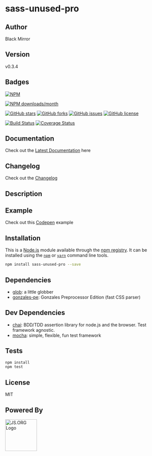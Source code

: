 # sass-unused-pro

## Author
Black Mirror

## Version
v0.3.4

## Badges

[![NPM](https://nodei.co/npm/sass-unused-pro.png)](https://nodei.co/npm/sass-unused-pro/)

[![NPM downloads/month](https://img.shields.io/npm/dm/sass-unused-pro.svg)](hhttps://img.shields.io/npm/dm/sass-unused-pro.svg)

[![GitHub stars](https://img.shields.io/github/stars/blackmirror1980/sass-unused-pro.svg?style=plastic)](https://github.com/blackmirror1980/sass-unused-pro/stargazers) [![GitHub forks](https://img.shields.io/github/forks/blackmirror1980/sass-unused-pro.svg?style=plastic)](https://github.com/blackmirror1980/sass-unused-pro/network) [![GitHub issues](https://img.shields.io/github/issues/blackmirror1980/sass-unused-pro.svg?style=plastic)](https://github.com/blackmirror1980/sass-unused-pro/issues) [![GitHub license](https://img.shields.io/github/license/blackmirror1980/sass-unused-pro.svg?style=plastic)](https://github.com/blackmirror1980/sass-unused-pro/blob/master/LICENSE) 

[![Build Status](https://travis-ci.org/blackmirror1980/sass-unused-pro.svg?branch=master)](https://travis-ci.org/blackmirror1980/sass-unused-pro) [![Coverage Status](https://coveralls.io/repos/github/blackmirror1980/sass-unused-pro/badge.svg?branch=master)](https://coveralls.io/github/blackmirror1980/sass-unused-pro?branch=master)

## Documentation
Check out the [Latest Documentation]() here

## Changelog
Check out the [Changelog](https://github.com/blackmirror1980/flavor-scss/blob/master/CHANGELOG.md)

## Description


## Example
Check out this [Codepen]() example

## Installation

This is a [Node.js](https://nodejs.org/) module available through the 
[npm registry](https://www.npmjs.com/). It can be installed using the 
[`npm`](https://docs.npmjs.com/getting-started/installing-npm-packages-locally)
or 
[`yarn`](https://yarnpkg.com/en/)
command line tools.

```sh
npm install sass-unused-pro --save
```

## Dependencies

- [glob](https://ghub.io/glob): a little globber
- [gonzales-pe](https://ghub.io/gonzales-pe): Gonzales Preprocessor Edition (fast CSS parser)

## Dev Dependencies

- [chai](https://ghub.io/chai): BDD/TDD assertion library for node.js and the browser. Test framework agnostic.
- [mocha](https://ghub.io/mocha): simple, flexible, fun test framework

## Tests

```sh
npm install
npm test
```


## License

MIT

## Powered By
<a href="http://js.org" target="_blank" title="JS.ORG | JavaScript Community">
<img src="http://logo.js.org/dark_horz.png" width="102" alt="JS.ORG Logo"/></a>
<!-- alternatives [bright|dark]_[horz|vert|tiny].png (width[horz:102,vert:50,tiny:77]) -->

